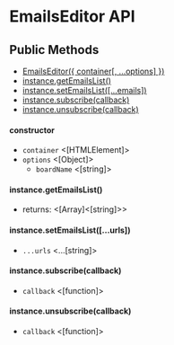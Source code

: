 # EmailsEditor API

## Public Methods

* [EmailsEditor({ container[, ...options] })](#constructor)
* [instance.getEmailsList()](#instancegetemailslist)
* [instance.setEmailsList([...emails])](#instancesetemailslisturls)
* [instance.subscribe(callback)](#instancesubscribecallback)
* [instance.unsubscribe(callback)](#instanceunsubscribecallback)

#### constructor
- `container` <[HTMLElement]>
- `options` <[Object]>
    - `boardName` <[string]>

#### instance.getEmailsList()
- returns: <[Array]<[string]>>

#### instance.setEmailsList([...urls])
- `...urls` <...[string]>

#### instance.subscribe(callback)
- `callback` <[function]>

#### instance.unsubscribe(callback)
- `callback` <[function]>
